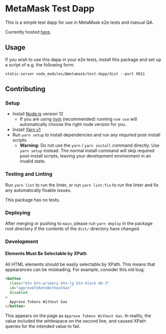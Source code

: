 # MetaMask Test Dapp

This is a simple test dapp for use in MetaMask e2e tests and manual QA.

Currently hosted [here](https://metamask.github.io/test-dapp/).

## Usage

If you wish to use this dapp in your e2e tests, install this package and set up a script of e.g. the following form:

```shell
static-server node_modules/@metamask/test-dapp/dist --port 9011
```

## Contributing

### Setup

- Install [Node.js](https://nodejs.org) version 12
  - If you are using [nvm](https://github.com/creationix/nvm#installation) (recommended) running `nvm use` will automatically choose the right node version for you.
- Install [Yarn v1](https://yarnpkg.com/en/docs/install)
- Run `yarn setup` to install dependencies and run any requried post-install scripts
  - **Warning:** Do not use the `yarn` / `yarn install` command directly. Use `yarn setup` instead. The normal install command will skip required post-install scripts, leaving your development environment in an invalid state.

### Testing and Linting

Run `yarn lint` to run the linter, or run `yarn lint:fix` to run the linter and fix any automatically fixable issues.

This package has no tests.

### Deploying

After merging or pushing to `main`, please run `yarn deploy` in the package root directory if the contents of the `dist/` directory have changed.

### Development

#### Elements Must Be Selectable by XPath

All HTML elements should be easily selectable by XPath.
This means that appearances can be misleading.
For example, consider this old bug:

```html
<button
  class="btn btn-primary btn-lg btn-block mb-3"
  id="approveTokensWithoutGas"
  disabled
>
  Approve Tokens Without Gas
</button>
```

This appears on the page as `Approve Tokens Without Gas`. In reality, the value included the whitespace on the second line, and caused XPath queries for the intended value to fail.
